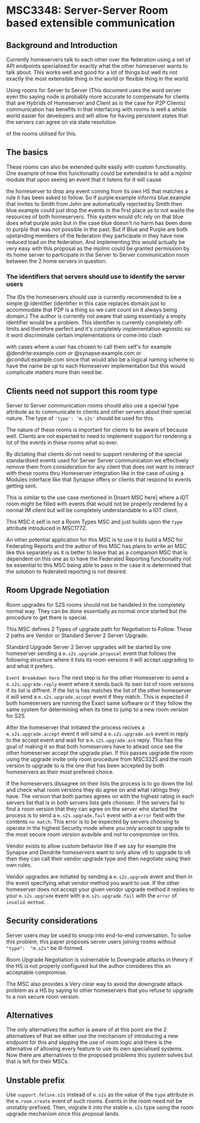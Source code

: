 # MSC3348: Server-Server Room based extensible communication

## Background and Introduction

Currently homeservers talk to each other over the federation using a set of API endpoints specialised
for exactly what the other homeserver wants to talk about. This works well and good for a lot of things
but well its not exactly the most extensible thing in the world or flexible thing in the world. 

Using rooms for Server to Server (This document uses the word server even tho saying node is probably
more accurate to compensate for clients that are Hybrids of Homeserver and Client as is the case for P2P Clients)
communication has benefits in that interfacing with rooms is well a whole world easier for developers
and will allow for having persistent states that the servers can agree on via state resolution

of the rooms utilised for this.

## The basics

These rooms can also be extended quite easily with custom functionality. One example of how this functionality
could be extended is to add a mjolnir module that upon seeing an event that it listens for it will cause

the homeserver to drop any event coming from its own HS that matches a rule it has been asked to follow.
So if purple.example informs blue.example that invites to Smith from John are automatically rejected
by Smith then blue.example could just drop the events in the first place as to not waste the resources
of both homeservers. This system would ofc rely on that blue does what purple asks but in the case blue
doesn't no harm has been done to purple that was not possible in the past. But if Blue and Purple are
both upstanding members of the federation they participate in they have now reduced load on the federation.
And implementing this would actually be very easy with this proposal as the mjolnir could be
granted permission by its home server to participate in the Server to Server communication room
between the 2 home servers in question. 

### The identifiers that servers should use to identify the server users

The IDs the homeservers should use is currently recommended to be a simple @:identifier
(identifier in this case replaces domain just to accommodate that P2P is a thing so we cant count on
it always being domain.) The author is currently not aware that using essentially a empty identifier
would be a problem. This identifier is currently completely off-limits and therefore perfect
and it's completely implementation agnostic so it wont discriminate certain implementations or come into clash

with cases where a user has chosen to call them self's for example @dendrite:example.com or @synapse:example.com
or @conduit:example.com since that would also be a logical naming scheme to have the name be up to
each Homeserver implementation but this would complicate matters more than need be. 

## Clients need not support this room type

Server to Server communication rooms should also use a special type attribute as to communicate to clients
and other servers about their special nature. The type of `'type': 'm.s2s'` should be used for this.

The nature of these rooms is important for clients to be aware of because well. Clients are not expected
to need to implement support for rendering a lot of the events in these rooms what so ever. 

By dictating that clients do not need to support rendering of the special standardised events used
for Server Server communication we effectively remove them from consideration for any client
that does not want to interact with these rooms thru Homeserver integration like in the case of
using a Modules interface like that Synapse offers or clients that respond to events getting sent. 

This is similar to the use case mentioned in [Insert MSC here] where a IOT room might be filled with
events that would not be properly rendered by a normal IM client but will be completely understandable
to a IOT client.

This MSC it self is not a Room Types MSC and just builds upon the `type` attribute introduced in MSC1772.

An other potential application for this MSC is to use it to build a MSC for Federating Reports and the author
of this MSC has plans to write an MSC like this separately as it is better to leave that as a companion MSC
that is dependent on this one as to have the Federated Reporting functionality not be essential to this MSC
being able to pass in the case it is determined that the solution to federated reporting is not desired.

## Room Upgrade Negotiation

Room upgrades for S2S rooms should not be handeled in the completely normal way. They can be done
essentially as normal once started but the procedure to get there is special.

This MSC defines 2 Types of upgrade path for Negotiation to Follow. These 2 paths are Vendor
or Standard Server 2 Server Upgrade. 

Standard Upgrade Server 2 Server upgrades will be started by one homeserver sending
a `m.s2s.upgrade.proposal` event that follows the following structure where it lists
its room versions it will accept upgrading to and what it prefers.

`Event Breakdown here`
The next step is for the other Homeserver to send a `m.s2s.upgrade.reply` event where it sends back
its own list of room versions if its list is diffrent. If the list is has matches the list of
the other homeserver it will send a `m.s2s.upgrade.accept` event if they match. This is expected
if both homeservers are running the Exact same software or if they follow the same system for
determining when its time to jump to a new room version for S2S.

After the homeserver that initiated the process recives a `m.s2s.upgrade.accept` event it will send
a `m.s2s.upgrade.ack` event in reply to the accept event and wait for a `m.s2s.upgrade.ack` reply.
This has the goal of making it so that both homeservers have to atleast once see the other homeserver
accept the upgrade plan. If this passes upgrade the room using the upgrade invite only room procedure
from MSC3325 and the room version to upgrade to is the one that has been accepted by both homeservers
as their most prefered choice. 

If the homeservers dissagree on their lists the process is to go down the list and check
what room versions they do agree on and what ratings they have. The version that both parties agrees
on with the highest rating in each servers list that is in both servers lists gets choosen.
If the servers fail to find a room version that they can agree on the server who started the process
is to send a `m.s2s.upgrade.fail` event with a `error` field with the contents `no match`. This error
is to be expected by servers choosing to operate in the highest Security mode where you only accept
to upgrade to the most secure room version avavible and not to compromise on this. 

Vendor exists to allow custom behavior like if we say for example the Synapse and Dendrite homeservers
want to only allow v6 to upgrade to v8 then they can call their vendor upgrade type and then negotiate
using their own rules. 

Vendor upgrades are initiated by sending a `m.s2s.upgrade` event and then in the event specifying
what vendor method you want to use. If the other homeserver does not accept your given vendor upgrade method
it replies to your `m.s2s.upgrade` event with a `m.s2s.upgrade.fail` with the `error` of `invalid method`. 

## Security considerations
Server users may be used to snoop into end-to-end conversation. To solve this problem, this paper
proposes server users joining rooms without `"type":  "m.s2s"` be ill-formed.

Room Upgrade Negotiation is vulnernable to Downgrade attacks in theory if the HS is not properly configured
but the author consideres this an acceptable compromise.

The MSC also provides a Very clear way to avoid the downgrade attack problem as a HS by saying
to other homeservers that you refuse to upgrade to a non secure room version.

## Alternatives
The only alternatives the author is aware of at this point are the 2 alternatives of that we either use the
mechanism of introducing a new endpoint for this and skpping the use of room logic and there is the alternative
of allowing every feature to use its own specialised systems. Now there are alternatives to the proposed problems 
this system solves but that is left for their MSCs.

## Unstable prefix

Use `support.feline.s2s` instead of `m.s2s` as the value of the `type` attribute in the `m.room.create` event
of such rooms. Events in the room need not be unstably-prefixed. Then, migrate it into the stable `m.s2s`
type using the room upgrade mechanism once this proposal lands.
